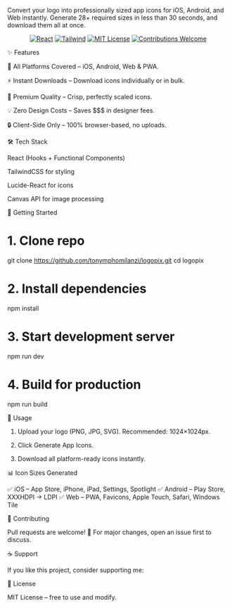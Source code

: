 


Convert your logo into professionally sized app icons for iOS, Android, and Web instantly.
Generate 28+ required sizes in less than 30 seconds, and download them all at once.

<p align="center">  </p> <p align="center"> <a href="https://react.dev/"><img src="https://img.shields.io/badge/Built%20with-React-61DAFB?logo=react&logoColor=white" alt="React"/></a> <a href="https://tailwindcss.com/"><img src="https://img.shields.io/badge/Styled%20with-TailwindCSS-38B2AC?logo=tailwindcss&logoColor=white" alt="Tailwind"/></a> <a href="LICENSE"><img src="https://img.shields.io/badge/License-MIT-green.svg" alt="MIT License"/></a> <a href="https://github.com/your-username/logopix/issues"><img src="https://img.shields.io/badge/Contributions-Welcome-blue.svg" alt="Contributions Welcome"/></a> </p>

✨ Features

📱 All Platforms Covered – iOS, Android, Web & PWA.

⚡ Instant Downloads – Download icons individually or in bulk.

🎨 Premium Quality – Crisp, perfectly scaled icons.

💡 Zero Design Costs – Saves $$$ in designer fees.

🔒 Client-Side Only – 100% browser-based, no uploads.


🛠 Tech Stack

React (Hooks + Functional Components)

TailwindCSS for styling

Lucide-React for icons

Canvas API for image processing

🚀 Getting Started
# 1. Clone repo
git clone https://github.com/tonymphomilanzi/logopix.git
cd logopix

# 2. Install dependencies
npm install

# 3. Start development server
npm run dev

# 4. Build for production
npm run build



🎯 Usage

1. Upload your logo (PNG, JPG, SVG). Recommended: 1024×1024px.

2. Click Generate App Icons.

3. Download all platform-ready icons instantly.

📊 Icon Sizes Generated

✅ iOS – App Store, iPhone, iPad, Settings, Spotlight
✅ Android – Play Store, XXXHDPI → LDPI
✅ Web – PWA, Favicons, Apple Touch, Safari, Windows Tile

🤝 Contributing

Pull requests are welcome! 🚀
For major changes, open an issue first to discuss.

☕ Support

If you like this project, consider supporting me:


📄 License

MIT License – free to use and modify.
